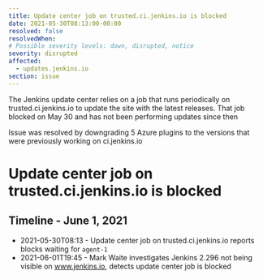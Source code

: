 ```yaml
---
title: Update center job on trusted.ci.jenkins.io is blocked
date: 2021-05-30T08:13:00-00:00
resolved: false
resolvedWhen:
# Possible severity levels: down, disrupted, notice
severity: disrupted
affected:
  - updates.jenkins.io
section: issue
---
```


The Jenkins update center relies on a job that runs periodically on trusted.ci.jenkins.io to update the site with the latest releases.
That job blocked on May 30 and has not been performing updates since then

Issue was resolved by downgrading 5 Azure plugins to the versions that were previously working on ci.jenkins.io

# Update center job on trusted.ci.jenkins.io is blocked

## Timeline - June 1, 2021

* 2021-05-30T08:13 - Update center job on trusted.ci.jenkins.io reports blocks waiting for `agent-1`
* 2021-06-01T19:45 - Mark Waite investigates Jenkins 2.296 not being visible on www.jenkins.io, detects update center job is blocked
